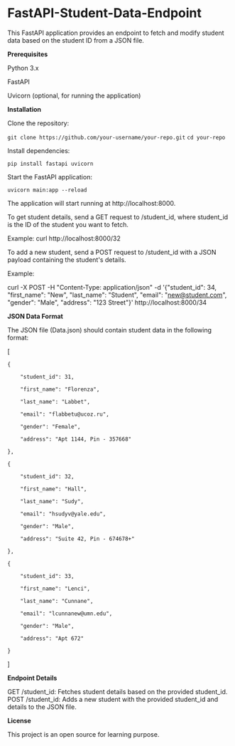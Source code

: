 # FastAPI-Student-Data-Endpoint
This FastAPI application provides an endpoint to fetch and modify student data based on the student ID from a JSON file.


**Prerequisites**

Python 3.x

FastAPI

Uvicorn (optional, for running the application)

**Installation**

Clone the repository:

`git clone https://github.com/your-username/your-repo.git`
`cd your-repo`

Install dependencies:

`pip install fastapi uvicorn`

Start the FastAPI application:

`uvicorn main:app --reload`

The application will start running at http://localhost:8000.

To get student details, send a GET request to /student_id, where student_id is the ID of the student you want to fetch.

Example:
curl http://localhost:8000/32

To add a new student, send a POST request to /student_id with a JSON payload containing the student's details.

Example:

curl -X POST -H "Content-Type: application/json" -d '{"student_id": 34, "first_name": "New", "last_name": "Student", "email": "new@student.com", "gender": "Male", "address": "123 Street"}' http://localhost:8000/34

**JSON Data Format**

The JSON file (Data.json) should contain student data in the following format:

[

    {
    
        "student_id": 31,
        
        "first_name": "Florenza",
        
        "last_name": "Labbet",
        
        "email": "flabbetu@ucoz.ru",
        
        "gender": "Female",
        
        "address": "Apt 1144, Pin - 357668"
        
    },
    
    {
    
        "student_id": 32,
        
        "first_name": "Hall",
        
        "last_name": "Sudy",
        
        "email": "hsudyv@yale.edu",
        
        "gender": "Male",
        
        "address": "Suite 42, Pin - 674678+"
        
    },
    
    {
    
        "student_id": 33,
        
        "first_name": "Lenci",
        
        "last_name": "Cunnane",
        
        "email": "lcunnanew@umn.edu",
        
        "gender": "Male",
        
        "address": "Apt 672"
        
    }
]

**Endpoint Details**

GET /student_id: Fetches student details based on the provided student_id.
POST /student_id: Adds a new student with the provided student_id and details to the JSON file.


**License**

This project is an open source for learning purpose.
